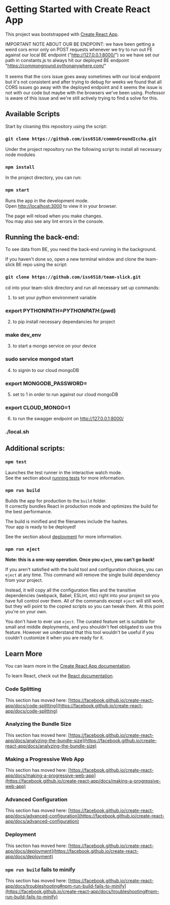 # Getting Started with Create React App

This project was bootstrapped with [Create React App](https://github.com/facebook/create-react-app).

IMPORTANT NOTE ABOUT OUR BE ENDPOINT: we have been getting a weird cors error only on POST requests whenever we try to run out FE against our local BE endpoint ("http://127.0.0.1:8000/") so we have set our path in constants.js to always hit our deployed BE endpoint "https://commonground.pythonanywhere.com/" \
\
It seems that the cors issue goes away sometimes with our local endpoint but it's not consistent and after trying to debug for weeks we found that all CORS issues go away with the deployed endpoint and it seems the issue is not with our code but maybe with the browsers we've been using. Professor is aware of this issue and we're still actively trying to find a solve for this. 

## Available Scripts 

Start by cloaning this repository using the script: 

### `git clone https://github.com/iss6518/commnGroundIccha.git`

Under the project repository run the following script to install all necessary node modules

### `npm install`

In the project directory, you can run:

### `npm start`

Runs the app in the development mode.\
Open [http://localhost:3000](http://localhost:3000) to view it in your browser.

The page will reload when you make changes.\
You may also see any lint errors in the console.

## Running the back-end:

To see data from BE, you need the back-end running in the background.

If you haven't done so, open a new terminal window and clone the team-slick BE repo using the script:

### `git clone https://github.com/iss6518/team-slick.git`

cd into your team-slick directory and run all necessary set up commands:

1) to set your python environment variable
### export PYTHONPATH=$PYTHONPATH:$(pwd)
2) to pip install necessary dependancies for project
### make dev_env
3) to start a mongo service on your device
### sudo service mongod start
4) to signin to our cloud mongoDB 
### export MONGODB_PASSWORD=<INSERT OUR MONGODB PW HERE>
5) set to 1 in order to run against our cloud mongoDB
### export CLOUD_MONGO=1
6) to run the swagger endpoint on http://127.0.0.1:8000/
### ./local.sh


## Additional scripts:

### `npm test`

Launches the test runner in the interactive watch mode.\
See the section about [running tests](https://facebook.github.io/create-react-app/docs/running-tests) for more information.

### `npm run build`

Builds the app for production to the `build` folder.\
It correctly bundles React in production mode and optimizes the build for the best performance.

The build is minified and the filenames include the hashes.\
Your app is ready to be deployed!

See the section about [deployment](https://facebook.github.io/create-react-app/docs/deployment) for more information.

### `npm run eject`

**Note: this is a one-way operation. Once you `eject`, you can't go back!**

If you aren't satisfied with the build tool and configuration choices, you can `eject` at any time. This command will remove the single build dependency from your project.

Instead, it will copy all the configuration files and the transitive dependencies (webpack, Babel, ESLint, etc) right into your project so you have full control over them. All of the commands except `eject` will still work, but they will point to the copied scripts so you can tweak them. At this point you're on your own.

You don't have to ever use `eject`. The curated feature set is suitable for small and middle deployments, and you shouldn't feel obligated to use this feature. However we understand that this tool wouldn't be useful if you couldn't customize it when you are ready for it.

## Learn More

You can learn more in the [Create React App documentation](https://facebook.github.io/create-react-app/docs/getting-started).

To learn React, check out the [React documentation](https://reactjs.org/).

### Code Splitting

This section has moved here: [https://facebook.github.io/create-react-app/docs/code-splitting](https://facebook.github.io/create-react-app/docs/code-splitting)

### Analyzing the Bundle Size

This section has moved here: [https://facebook.github.io/create-react-app/docs/analyzing-the-bundle-size](https://facebook.github.io/create-react-app/docs/analyzing-the-bundle-size)

### Making a Progressive Web App

This section has moved here: [https://facebook.github.io/create-react-app/docs/making-a-progressive-web-app](https://facebook.github.io/create-react-app/docs/making-a-progressive-web-app)

### Advanced Configuration

This section has moved here: [https://facebook.github.io/create-react-app/docs/advanced-configuration](https://facebook.github.io/create-react-app/docs/advanced-configuration)

### Deployment

This section has moved here: [https://facebook.github.io/create-react-app/docs/deployment](https://facebook.github.io/create-react-app/docs/deployment)

### `npm run build` fails to minify

This section has moved here: [https://facebook.github.io/create-react-app/docs/troubleshooting#npm-run-build-fails-to-minify](https://facebook.github.io/create-react-app/docs/troubleshooting#npm-run-build-fails-to-minify)
